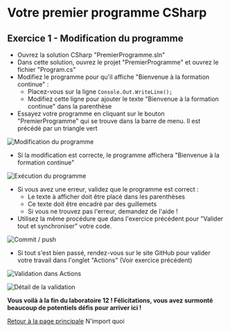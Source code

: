 # Votre premier programme CSharp

## Exercice 1 - Modification du programme

- Ouvrez la solution CSharp "PremierProgramme.sln"
- Dans cette solution, ouvrez le projet "PremierProgramme" et ouvrez le fichier "Program.cs"
- Modifiez le programme pour qu'il affiche "Bienvenue à la formation continue" :
  - Placez-vous sur la ligne ```Console.Out.WriteLine();```
  - Modifiez cette ligne pour ajouter le texte "Bienvenue à la formation continue" dans la parenthèse
- Essayez votre programme en cliquant sur le bouton "PremierProgramme" qui se trouve dans la barre de menu. Il est précédé par un triangle vert

![Modification du programme](img/vs_premierProg_01.png)

- Si la modification est correcte, le programme affichera "Bienvenue à la formation continue"

![Exécution du programme](img/vs_premierProg_02.png)

- Si vous avez une erreur, validez que le programme est correct :
  - Le texte à afficher doit être placé dans les parenthèses
  - Ce texte doit être encadré par des guillemets
  - Si vous ne trouvez pas l'erreur, demandez de l'aide !
- Utilisez la même procédure que dans l'exercice précédent pour "Valider tout et synchroniser" votre code.

![Commit / push](img/vs_premierProg_03.png)

- Si tout s'est bien passé, rendez-vous sur le site GitHub pour valider votre travail dans l'onglet "Actions" (Voir exercice précédent)

![Validation dans Actions](img/vs_premierProg_04.png)

![Détail de la validation](img/vs_premierProg_05.png)

**Vous voilà à la fin du laboratoire 12 ! Félicitations, vous avez surmonté beaucoup de potentiels défis pour arriver ici !**

[Retour à la page principale](README.md)
N'import quoi
